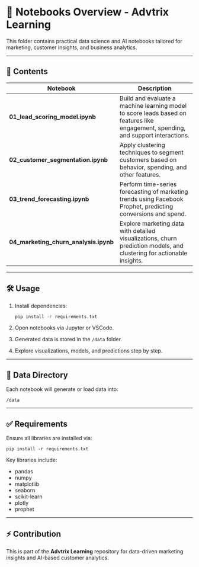 # 📒 Notebooks Overview - Advtrix Learning

This folder contains practical data science and AI notebooks tailored for marketing, customer insights, and business analytics.

---

## 📌 Contents

| Notebook | Description |
| --- | --- |
| **01_lead_scoring_model.ipynb** | Build and evaluate a machine learning model to score leads based on features like engagement, spending, and support interactions. |
| **02_customer_segmentation.ipynb** | Apply clustering techniques to segment customers based on behavior, spending, and other features. |
| **03_trend_forecasting.ipynb** | Perform time-series forecasting of marketing trends using Facebook Prophet, predicting conversions and spend. |
| **04_marketing_churn_analysis.ipynb** | Explore marketing data with detailed visualizations, churn prediction models, and clustering for actionable insights. |

---

## 🛠️ Usage

1. Install dependencies:
   ```bash
   pip install -r requirements.txt
   ```

2. Open notebooks via Jupyter or VSCode.

3. Generated data is stored in the `/data` folder.

4. Explore visualizations, models, and predictions step by step.

---

## 📁 Data Directory

Each notebook will generate or load data into:
```
/data
```

---

## ✅ Requirements

Ensure all libraries are installed via:
```
pip install -r requirements.txt
```

Key libraries include:
- pandas
- numpy
- matplotlib
- seaborn
- scikit-learn
- plotly
- prophet

---

## ⚡ Contribution

This is part of the **Advtrix Learning** repository for data-driven marketing insights and AI-based customer analytics.

